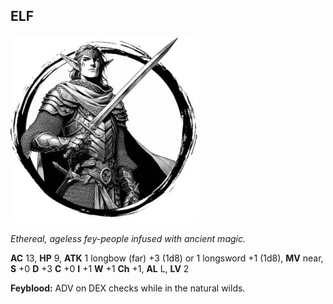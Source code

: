 ## ELF

![](images/elf.webp)

_Ethereal, ageless fey-people infused with ancient magic._

**AC** 13, **HP** 9, **ATK** 1 longbow (far) +3 (1d8) or 1 longsword +1 (1d8), **MV** near, **S** +0 **D** +3 **C** +0 **I** +1 **W** +1 **Ch** +1, **AL** L, **LV** 2

**Feyblood:** ADV on DEX checks while in the natural wilds.

